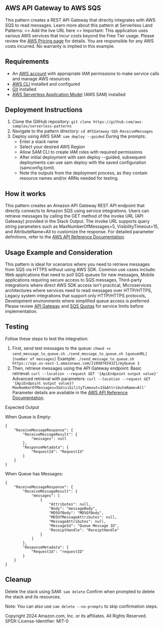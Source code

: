 ## AWS API Gateway to AWS SQS

This pattern creates a REST API Gateway that directly integrates with AWS SQS to read messages.
Learn more about this pattern at Serverless Land Patterns: << Add the live URL here >>
Important: This application uses various AWS services that incur costs beyond the Free Tier usage. Please review the [AWS Pricing page](https://aws.amazon.com/pricing/) for details. You are responsible for any AWS costs incurred. No warranty is implied in this example.

## Requirements

- An [AWS account](https://portal.aws.amazon.com/gp/aws/developer/registration/index.html) with appropriate IAM permissions to make service calls and manage AWS resources
- [AWS CLI](https://docs.aws.amazon.com/cli/latest/userguide/install-cliv2.html) installed and configured
- [Git](https://git-scm.com/book/en/v2/Getting-Started-Installing-Git) installed
- [AWS Serverless Application Model](https://docs.aws.amazon.com/serverless-application-model/latest/developerguide/serverless-sam-cli-install.html) (AWS SAM) installed

## Deployment Instructions

1. Clone the GitHub repository:
```git clone https://github.com/aws-samples/serverless-patterns```
2. Navigate to the pattern directory:
```cd APIGateway-SQS-ReceiveMessages```
3. Deploy using AWS SAM:
```sam deploy --guided```
During the prompts:
    - Enter a stack name
    - Select your desired AWS Region
    - Allow SAM CLI to create IAM roles with required permissions
    - After initial deployment with sam deploy --guided, subsequent deployments can use sam deploy with the saved configuration (samconfig.toml).
    - Note the outputs from the deployment process, as they contain resource names and/or ARNs needed for testing.

## How it works

This pattern creates an Amazon API Gateway REST API endpoint that directly connects to Amazon SQS using service integrations. Users can retrieve messages by calling the GET method of the invoke URL (API Gateway) provided in the Stack Output.
The invoke URL supports query string parameters such as MaxNumberOfMessages=5, VisibilityTimeout=15, and AttributeName=All to customize the response.
For detailed parameter definitions, refer to the [AWS API Reference Documentation](https://docs.aws.amazon.com/AWSSimpleQueueService/latest/APIReference/API_ReceiveMessage.html).

## Usage Example and Consideration

This pattern is ideal for scenarios where you need to retrieve messages from SQS via HTTPS without using AWS SDK. Common use cases include:
Web applications that need to poll SQS queues for new messages, Mobile applications requiring secure access to SQS messages, Third-party integrations where direct AWS SDK access isn't practical, Microservices architectures where services need to read messages over HTTP/HTTPS, Legacy system integrations that support only HTTP/HTTPS protocols, Development environments where simplified queue access is preferred
Please review [API Gateway](https://docs.aws.amazon.com/apigateway/latest/developerguide/limits.html) and [SQS Quotas](https://docs.aws.amazon.com/AWSSimpleQueueService/latest/SQSDeveloperGuide/sqs-quotas.html) for service limits before implementation.

## Testing

Follow these steps to test the integration:
1. First, send test messages to the queue:
```chmod +x send_message_to_queue.sh```
```./send_message_to_queue.sh {queueURL} {number of messages}```
Example:
```./send_message_to_queue.sh https://sqs.us-east-1.amazonaws.com/210987654321/myQueue 3```
2. Then, retrieve messages using the API Gateway endpoint:
Basic retrieval:
```curl --location --request GET '{ApiEndpoint output value}'```
Advanced retrieval with parameters:
```curl --location --request GET '{ApiEndpoint output value}?MaxNumberOfMessages=5&VisibilityTimeout=15&AttributeName=All'```
Parameter details are available in the [AWS API Reference Documentation](
https://docs.aws.amazon.com/AWSSimpleQueueService/latest/APIReference/API_ReceiveMessage.html
).

Expected Output

When Queue is Empty:
~~~
{
    "ReceiveMessageResponse": {
        "ReceiveMessageResult": {
            "messages": null
        },
        "ResponseMetadata": {
            "RequestId": "RequestId"
        }
    }
}
~~~
When Queue has Messages:
~~~
{
    "ReceiveMessageResponse": {
        "ReceiveMessageResult": {
            "messages": [
                {
                    "Attributes": null,
                    "Body": "messageBody",
                    "MD5OfBody": "MD5OfBody",
                    "MD5OfMessageAttributes": null,
                    "MessageAttributes": null,
                    "MessageId": "Queue Message ID",
                    "ReceiptHandle": "ReceiptHandle"
                }
            ]
        },
        "ResponseMetadata": {
            "RequestId": "requestID"
        }
    }
}
~~~

## Cleanup

Delete the stack using SAM:
```sam delete```
Confirm when prompted to delete the stack and its resources.

Note: You can also use
```sam delete --no-prompts``` to skip confirmation steps.

Copyright 2024 Amazon.com, Inc. or its affiliates. All Rights Reserved.
SPDX-License-Identifier: MIT-0
